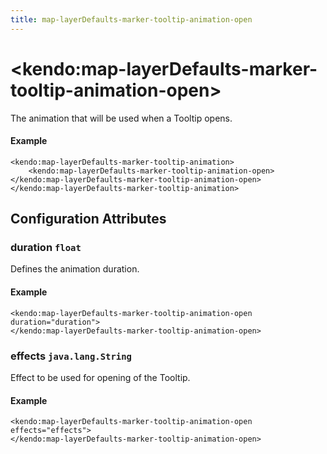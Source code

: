 ```yaml
---
title: map-layerDefaults-marker-tooltip-animation-open
---
```


# \<kendo:map-layerDefaults-marker-tooltip-animation-open\>

The animation that will be used when a Tooltip opens.

#### Example
    <kendo:map-layerDefaults-marker-tooltip-animation>
        <kendo:map-layerDefaults-marker-tooltip-animation-open></kendo:map-layerDefaults-marker-tooltip-animation-open>
    </kendo:map-layerDefaults-marker-tooltip-animation>

## Configuration Attributes

### duration `float`

Defines the animation duration.

#### Example
    <kendo:map-layerDefaults-marker-tooltip-animation-open duration="duration">
    </kendo:map-layerDefaults-marker-tooltip-animation-open>

### effects `java.lang.String`

Effect to be used for opening of the Tooltip.

#### Example
    <kendo:map-layerDefaults-marker-tooltip-animation-open effects="effects">
    </kendo:map-layerDefaults-marker-tooltip-animation-open>

